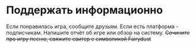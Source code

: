 # Поддержать информационно

Если понравилась игра, сообщите друзьям.
Если есть платформа - подписчикам.
Напишите отчёт об игре или обзор на систему.
~~Сочините про игру песню, свяжите свитер с символикой Fairydust~~